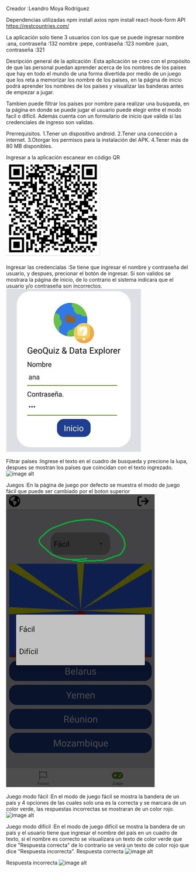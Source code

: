 Creador :Leandro Moya Rodríguez

Dependencias utilizadas
   npm install axios
   npm install react-hook-form
   API https://restcountries.com/

La aplicación solo tiene 3 usuarios con los que se puede ingresar
   nombre :ana, contraseña :132
   nombre :pepe, contraseña :123
   nombre :juan, contraseña :321

Desripción general de la aplicación :Esta aplicación se creo con el propósito de que las personal puedan aprender acerca de los nombres de los países que hay en todo el mundo de una forma divertida por medio de un juego que los reta a memorizar los nombre de los países, en la página de inicio podrá aprender los nombres de los países y visualizar las banderas antes de empezar a jugar.

Tambien puede filtrar los países por nombre para realizar una busqueda, en la página en donde se puede jugar el usuario puede elegir entre el modo facíl o difícil.
Además cuenta con un formulario de inicio que valida si las credenciales de ingreso son validas.

Prerrequisitos.
   1.Tener un dispositivo android.
   2.Tener una conección a internet.
   3.Otorgar los permisos para la instalación del APK.
   4.Tener más de 80 MB disponibles.
   

Ingresar a la aplicación
   escanear en código QR
![image alt](https://github.com/LeandroMoya/Proyecto_Movile/blob/main/QR%20aplicaci%C3%B3n%20pa%C3%ADses.png?raw=true)

Ingresar las credencialas :Se tiene que ingresar el nombre y contraseña del usuario, y despues, precionar el botón de ingresar. Si son validos se mostrara la página de inicio, de lo contrario el sistema indicara que el usuario y/o contraseña son incorrectos.
![image alt](https://github.com/LeandroMoya/Proyecto_Movile/blob/main/FormularioInicio.jpg?raw=true)

Filtrar países :Ingrese el texto en el cuadro de busqueda y precione la lupa, despues se mostran los países que coincidan con el texto ingrezado.
![image alt](https://github.com/LeandroMoya/Proyecto_Movile/blob/main/Filtrar%20pa%C3%ADses.jpg?raw=true)

Juegos :En la página de juego por defecto se muestra el modo de juego fácil que puede ser cambiado por el boton superior
![image alt](https://github.com/LeandroMoya/Proyecto_Movile/blob/main/Cambio%20de%20juego.jpg?raw=true)

Juego modo fácil :En el modo de juego fácil se mostra la bandera de un país y 4 opciones de las cuales solo una es la correcta y se marcara de un color verde, las respuestas incorrectas se mostraran de un color rojo.
![image alt](https://github.com/LeandroMoya/Proyecto_Movile/blob/main/Modo%20de%20juego%20f%C3%A1cil.jpg?raw=true)

Juego modo difícil :En el modo de juego difícil se mostra la bandera de un país y el usuario tiene que ingresar el nombre del país en un cuadro de texto, si el nombre es correcto se visualizara un texto de color verde que dice "Respuesta correcta" de lo contrario se verá un texto de color rojo que dice "Respuesta incorrecta".
Respuesta correcta
![image alt](https://github.com/LeandroMoya/Proyecto_Movile/blob/main/juego%20dif%C3%ADcil%20respuesta%20correcta.jpg?raw=true)

Respuesta incorrecta
![image alt](https://github.com/LeandroMoya/Proyecto_Movile/blob/main/juego%20dif%C3%ADcil%20respuesta%20incorrecta.jpg?raw=true)



